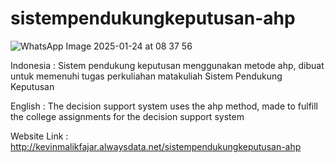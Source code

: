 # sistempendukungkeputusan-ahp
![WhatsApp Image 2025-01-24 at 08 37 56](https://github.com/user-attachments/assets/8c6c87e1-bf35-42ca-9a8d-c543dd7dd278)

Indonesia : Sistem pendukung keputusan menggunakan metode ahp, dibuat untuk memenuhi tugas perkuliahan matakuliah Sistem Pendukung Keputusan

English : The decision support system uses the ahp method, made to fulfill the college assignments for the decision support system

Website Link : http://kevinmalikfajar.alwaysdata.net/sistempendukungkeputusan-ahp
